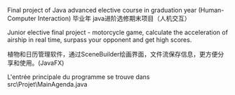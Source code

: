 Final project of Java advanced elective course in graduation year (Human-Computer Interaction)
毕业年 java进阶选修期末项目（人机交互）


Junior elective final project - motorcycle game, calculate the acceleration of airship in real time,
surpass your opponent and get high scores.

植物和日历管理软件，通过SceneBuilder绘画界面，文件流保存信息，更方便分享和使用。(JavaFX)

L'entrée principale du programme se trouve dans src\Projet\MainAgenda.java
